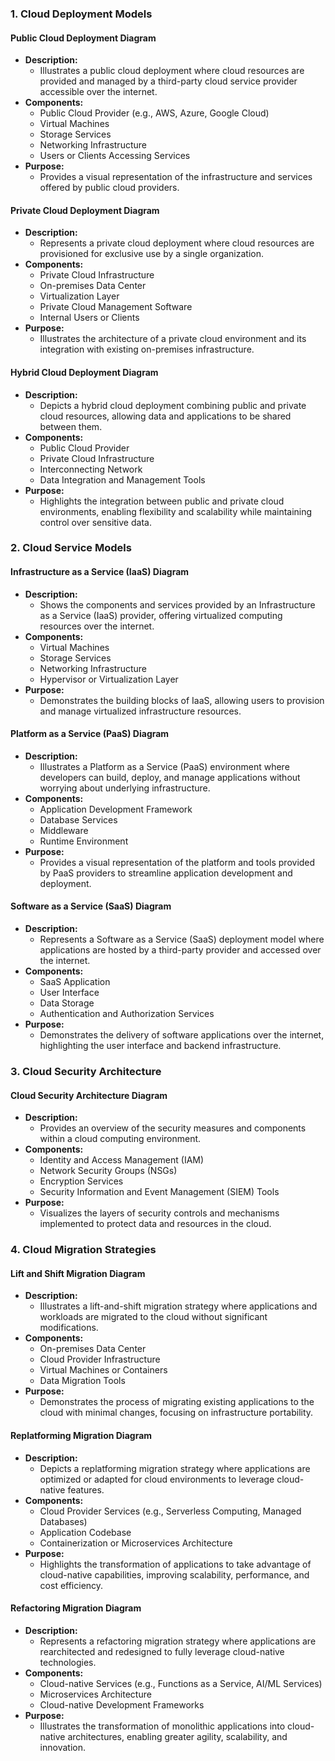### 1\. Cloud Deployment Models

#### Public Cloud Deployment Diagram

- **Description:**
    - Illustrates a public cloud deployment where cloud resources are provided and managed by a third-party cloud service provider accessible over the internet.
- **Components:**
    - Public Cloud Provider (e.g., AWS, Azure, Google Cloud)
    - Virtual Machines
    - Storage Services
    - Networking Infrastructure
    - Users or Clients Accessing Services
- **Purpose:**
    - Provides a visual representation of the infrastructure and services offered by public cloud providers.

#### Private Cloud Deployment Diagram

- **Description:**
    - Represents a private cloud deployment where cloud resources are provisioned for exclusive use by a single organization.
- **Components:**
    - Private Cloud Infrastructure
    - On-premises Data Center
    - Virtualization Layer
    - Private Cloud Management Software
    - Internal Users or Clients
- **Purpose:**
    - Illustrates the architecture of a private cloud environment and its integration with existing on-premises infrastructure.

#### Hybrid Cloud Deployment Diagram

- **Description:**
    - Depicts a hybrid cloud deployment combining public and private cloud resources, allowing data and applications to be shared between them.
- **Components:**
    - Public Cloud Provider
    - Private Cloud Infrastructure
    - Interconnecting Network
    - Data Integration and Management Tools
- **Purpose:**
    - Highlights the integration between public and private cloud environments, enabling flexibility and scalability while maintaining control over sensitive data.

### 2\. Cloud Service Models

#### Infrastructure as a Service (IaaS) Diagram

- **Description:**
    - Shows the components and services provided by an Infrastructure as a Service (IaaS) provider, offering virtualized computing resources over the internet.
- **Components:**
    - Virtual Machines
    - Storage Services
    - Networking Infrastructure
    - Hypervisor or Virtualization Layer
- **Purpose:**
    - Demonstrates the building blocks of IaaS, allowing users to provision and manage virtualized infrastructure resources.

#### Platform as a Service (PaaS) Diagram

- **Description:**
    - Illustrates a Platform as a Service (PaaS) environment where developers can build, deploy, and manage applications without worrying about underlying infrastructure.
- **Components:**
    - Application Development Framework
    - Database Services
    - Middleware
    - Runtime Environment
- **Purpose:**
    - Provides a visual representation of the platform and tools provided by PaaS providers to streamline application development and deployment.

#### Software as a Service (SaaS) Diagram

- **Description:**
    - Represents a Software as a Service (SaaS) deployment model where applications are hosted by a third-party provider and accessed over the internet.
- **Components:**
    - SaaS Application
    - User Interface
    - Data Storage
    - Authentication and Authorization Services
- **Purpose:**
    - Demonstrates the delivery of software applications over the internet, highlighting the user interface and backend infrastructure.

### 3\. Cloud Security Architecture

#### Cloud Security Architecture Diagram

- **Description:**
    - Provides an overview of the security measures and components within a cloud computing environment.
- **Components:**
    - Identity and Access Management (IAM)
    - Network Security Groups (NSGs)
    - Encryption Services
    - Security Information and Event Management (SIEM) Tools
- **Purpose:**
    - Visualizes the layers of security controls and mechanisms implemented to protect data and resources in the cloud.

### 4\. Cloud Migration Strategies

#### Lift and Shift Migration Diagram

- **Description:**
    - Illustrates a lift-and-shift migration strategy where applications and workloads are migrated to the cloud without significant modifications.
- **Components:**
    - On-premises Data Center
    - Cloud Provider Infrastructure
    - Virtual Machines or Containers
    - Data Migration Tools
- **Purpose:**
    - Demonstrates the process of migrating existing applications to the cloud with minimal changes, focusing on infrastructure portability.

#### Replatforming Migration Diagram

- **Description:**
    - Depicts a replatforming migration strategy where applications are optimized or adapted for cloud environments to leverage cloud-native features.
- **Components:**
    - Cloud Provider Services (e.g., Serverless Computing, Managed Databases)
    - Application Codebase
    - Containerization or Microservices Architecture
- **Purpose:**
    - Highlights the transformation of applications to take advantage of cloud-native capabilities, improving scalability, performance, and cost efficiency.

#### Refactoring Migration Diagram

- **Description:**
    - Represents a refactoring migration strategy where applications are rearchitected and redesigned to fully leverage cloud-native technologies.
- **Components:**
    - Cloud-native Services (e.g., Functions as a Service, AI/ML Services)
    - Microservices Architecture
    - Cloud-native Development Frameworks
- **Purpose:**
    - Illustrates the transformation of monolithic applications into cloud-native architectures, enabling greater agility, scalability, and innovation.